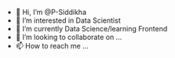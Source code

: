 - 👋 Hi, I’m @P-Siddikha
- 👀 I’m interested in Data Scientist
- 🌱 I’m currently Data Science/learning Frontend 
- 💞️ I’m looking to collaborate on ...
- 📫 How to reach me ...

<!---
P-Siddikha/P-Siddikha is a ✨ special ✨ repository because its `README.md` (this file) appears on your GitHub profile.
You can click the Preview link to take a look at your changes.
--->
